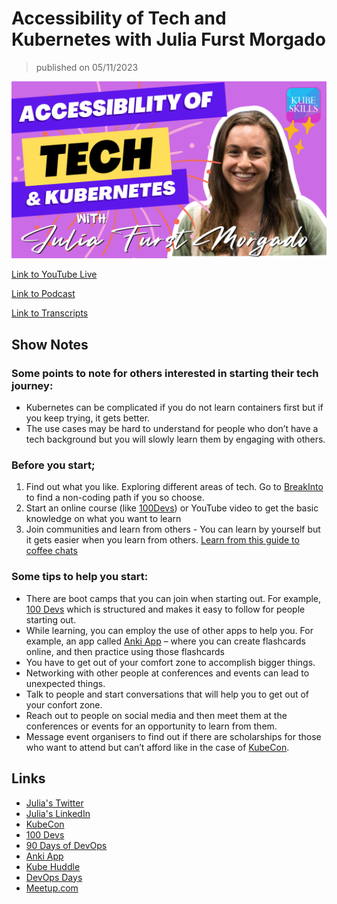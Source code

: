 # Accessibility of Tech and Kubernetes with Julia Furst Morgado

> published on 05/11/2023

[![kereoke-meme](https://github.com/kubeskills/yt/blob/main/2023/May/img/Kubeskills%20Julia%20Furst%20Morgado-%20April%2006%202023.png)](https://www.youtube.com/live/5adaq_KYRlU?feature=share)

[Link to YouTube Live](https://www.youtube.com/live/5adaq_KYRlU?feature=share)

[Link to Podcast](https://www.buzzsprout.com/2105849/12870001)

[Link to Transcripts](https://www.rev.com/transcript-editor/shared/Rbjkw3cdfxHi3nA3MVQPDkV2o4G3wawYl0_mL7xKppGTB5Q4vBRM3XNDW7GTtHi_IxvCJPQuGUKF-aXCwIpM6epu6Ro?loadFrom=SharedLink)

## Show Notes

### Some points to note for others interested in starting their tech journey:

- Kubernetes can be complicated if you do not learn containers first but if you keep trying, it gets better.
- The use cases may be hard to understand for people who don’t have a tech background but you will slowly learn them by engaging with others.

### Before you start;

1. Find out what you like. Exploring different areas of tech. Go to [BreakInto](https://www.breakinto.tech) to find a non-coding path if you so choose.
2. Start an online course (like [100Devs](https://leonnoel.com/100devs)) or YouTube video to get the basic knowledge on what you want to learn
3. Join communities and learn from others - You can learn by yourself but it gets easier when you learn from others. [Learn from this guide to coffee chats](https://www.linkedin.com/pulse/beginners-guide-coffee-chats-networking-linkedin-rebecca-mclaren/)

### Some tips to help you start:
- There are boot camps that you can join when starting out. For example, [100 Devs](https://leonnoel.com/100devs) which is structured and makes it easy to follow for people starting out.
- While learning, you can employ the use of other apps to help you. For example, an app called [Anki App](https://www.ankiapp.com/) – where you can create flashcards online, and then practice using those flashcards
- You have to get out of your comfort zone to accomplish bigger things. 
- Networking with other people at conferences and events can lead to unexpected things.
- Talk to people and start conversations that will help you to get out of your confort zone.
- Reach out to people on social media and then meet them at the conferences or events for an opportunity to learn from them.
- Message event organisers to find out if there are scholarships for those who want to attend but can’t afford like in the case of [KubeCon](https://events.linuxfoundation.org/kubecon-cloudnativecon-europe/attend/scholarships/).

## Links

- [Julia's Twitter](https://twitter.com/JuliaFMorgado)
- [Julia's LinkedIn](https://www.linkedin.com/in/juliafmorgado)
- [KubeCon](https://www.cncf.io/kubecon-cloudnativecon-events)
- [100 Devs](https://leonnoel.com/100devs)
- [90 Days of DevOps](https://github.com/MichaelCade/90DaysOfDevOps)
- [Anki App](https://www.ankiapp.com/)
- [Kube Huddle](https://kubehuddle.com)
- [DevOps Days](https://devopsdays.org)
- [Meetup.com](https://meetup.com)
